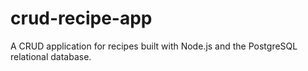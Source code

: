 # crud-recipe-app
A CRUD application for recipes built with Node.js and the PostgreSQL relational database. 

